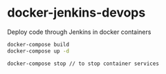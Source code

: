 # docker-jenkins-devops
Deploy code through Jenkins in docker containers

```sh
docker-compose build
docker-compose up -d

docker-compose stop // to stop container services
```
